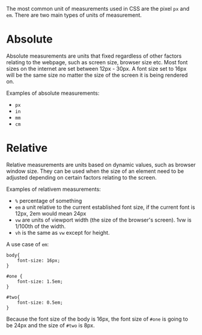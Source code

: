 The most common unit of measurements used in CSS are the pixel `px` and `em`. There are two main types of units of measurement.


# Absolute

Absolute measurements are units that fixed regardless of other factors relating to the webpage, such as screen size, browser size etc. Most font sizes on the internet are set between 12px - 30px. A font size set to 16px will be the same size no matter the size of the screen it is being rendered on.

Examples of absolute measurements:

* `px`
* `in`
* `mm`
* `cm`

# Relative

Relative measurements are units based on dynamic values, such as browser window size. They can be used when the size of an element need to be adjusted depending on certain factors relating to the screen.

Examples of relativem measurements:

* `%` percentage of something
* `em` a unit relative to the current established font size, if the current font is 12px, 2em would mean 24px
* `vw` are units of viewport width (the size of the browser's screen). 1vw is 1/100th of the width.
* `vh` is the same as `vw` except for height.

A use case of `em`:

```
body{
    font-size: 16px;
}

#one {
    font-size: 1.5em;
}

#two{
    font-size: 0.5em;
}
```

Because the font size of the body is 16px, the font size of `#one` is going to be 24px and the size of `#two` is 8px.